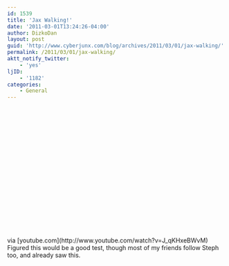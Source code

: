 ```yaml
---
id: 1539
title: 'Jax Walking!'
date: '2011-03-01T13:24:26-04:00'
author: DizkoDan
layout: post
guid: 'http://www.cyberjunx.com/blog/archives/2011/03/01/jax-walking/'
permalink: /2011/03/01/jax-walking/
aktt_notify_twitter:
    - 'yes'
ljID:
    - '1182'
categories:
    - General
---
```


<div class="posterous_autopost"><div class="posterous_bookmarklet_entry"> <object height="300" width="500"><param name="movie" value="http://www.youtube.com/v/J_qKHxeBWvM&hl=en&fs=1&hd=1"></param><param name="wmode" value="window"></param><param name="allowFullScreen" value="true"></param><param name="allowscriptaccess" value="always"></param></object><div class="posterous_quote_citation">via [youtube.com](http://www.youtube.com/watch?v=J_qKHxeBWvM)</div>Figured this would be a good test, though most of my friends follow Steph too, and already saw this.

</div></div>
